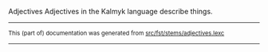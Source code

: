 Adjectives
Adjectives in the Kalmyk language describe things.

* * *

<small>This (part of) documentation was generated from [src/fst/stems/adjectives.lexc](https://github.com/giellalt/lang-xal/blob/main/src/fst/stems/adjectives.lexc)</small>

---

